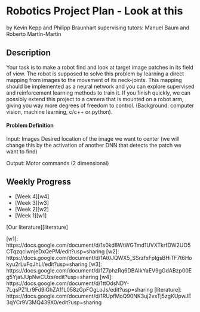# Robotics Project Plan - Look at this
by Kevin Kepp and Philipp Braunhart
supervising tutors: Manuel Baum and Roberto Martín-Martín

## Description

Your task is to make a robot find and look at target image patches in  its field of view. The robot is supposed to solve this problem by learning a direct mapping from images to the movement of its neck-joints. This mapping should be implemented as a neural network and you can explore supervised and reinforcement learning methods to train it. If you finish quickly, we can possibly extend this project to a camera that is mounted on a robot arm, giving you way more degrees of freedom to control. (Background: computer vision, machine learning, c/c++ or python).

#### Problem Definition
Input: Images
Desired location of the image we want to center (we will change this by the activation of another DNN that detects the patch we want to find)

Output:
Motor commands (2 dimensional)

## Weekly Progress
- [Week 4][w4]
- [Week 3][w3]
- [Week 2][w2]
- [Week 1][w1]

[Our literature][literature]

<reference area>
 [w1]: https://docs.google.com/document/d/1s0kd8WtWGTmd1UVXTkrfDW2UO5CTqzqcIwnjeDxQePM/edit?usp=sharing
 [w2]: https://docs.google.com/document/d/1At0JQWX5_SSrzfxFpIgsBHiTF7t6Hokyu2rLuFqJhLI/edit?usp=sharing
 [w3]: https://docs.google.com/document/d/1Z7phzRq6DBAIkYaEV9gGdABzp00Eg5YjatJUpNwCUzs/edit?usp=sharing
 [w4]: https://docs.google.com/document/d/1ttOdsNDY-7LqsPZ1Lr9Fd9iGhZA11L058zGpFOgLoJs/edit?usp=sharing
 [literature]: https://docs.google.com/document/d/1RUpfMoQ90NK3uj2vxTj5zgKUpwJE3qYCr9V3MQ439X0/edit?usp=sharing
